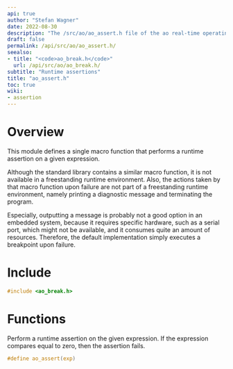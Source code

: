 ```yaml
---
api: true
author: "Stefan Wagner"
date: 2022-08-30
description: "The /src/ao/ao_assert.h file of the ao real-time operating system."
draft: false
permalink: /api/src/ao/ao_assert.h/
seealso:
- title: "<code>ao_break.h</code>"
  url: /api/src/ao/ao_break.h/
subtitle: "Runtime assertions"
title: "ao_assert.h"
toc: true
wiki:
- assertion
---
```


# Overview

This module defines a single macro function that performs a runtime assertion on a given expression.

Although the standard library contains a similar macro function, it is not available in a freestanding runtime environment. Also, the actions taken by that macro function upon failure are not part of a freestanding runtime environment, namely printing a diagnostic message and terminating the program. 

Especially, outputting a message is probably not a good option in an embedded system, because it requires specific hardware, such as a serial port, which might not be available, and it consumes quite an amount of resources. Therefore, the default implementation simply executes a breakpoint upon failure.

# Include

```c
#include <ao_break.h>
```

# Functions

Perform a runtime assertion on the given expression. If the expression compares equal to zero, then the assertion fails.

```c
#define ao_assert(exp)
```
